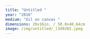 ```yaml
---
title: "Untitled "
year: "2016"
medium: "Oil on canvas "
dimensions: 20x16in. / 50.8x40.64cm
image: /img/untitled/_l3d9202.jpeg
---
```




